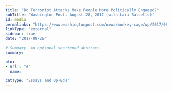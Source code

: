 ```yaml
---
title: "Do Terrorist Attacks Make People More Politically Engaged?"
subTitle: "Washington Post. August 28, 2017 (with Laia Balcells)"
id: media
permalinks: "https://www.washingtonpost.com/news/monkey-cage/wp/2017/08/28/half-a-million-marched-this-weekend-in-barcelona-do-terror-attacks-make-people-more-politically-engaged/"
linkType: "external"
sidebar: true
date: "2017-08-28"

# Summary. An optional shortened abstract.
summary: 

btn:
- url : "#"
  name: 

catType: "Essays and Op-Eds"
---
```



